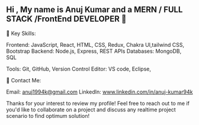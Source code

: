 ## Hi , My name is Anuj Kumar and a MERN / FULL STACK /FrontEnd  DEVELOPER 👋
🌟 Key Skills:

Frontend: JavaScript, React, HTML, CSS, Redux, Chakra UI,tailwind CSS, Bootstrap
Backend: Node.js, Express, REST APIs
Databases: MongoDB, SQL

Tools: Git, GitHub, Version Control
Editor: VS code, Eclipse,

💼 Contact Me:

Email: anuj1994k@gmail.com
LinkedIn: www.linkedin.com/in/anuj-kumar94k


Thanks for your interest to review my profile! Feel free to reach out to me  if you'd like to collaborate on a project and discuss any realtime project scenario to find optimum solution!
<!--
**ANUJ1994k/anuj1994k** is a ✨ _special_ ✨ repository because its `README.md` (this file) appears on your GitHub profile.

Here are some ideas to get you started:

- 🔭 I’m currently working on ...
- 🌱 I’m currently learning ...
- 👯 I’m looking to collaborate on ...
- 🤔 I’m looking for help with ...
- 💬 Ask me about ...
- 📫 How to reach me: ...
- 😄 Pronouns: ...
- ⚡ Fun fact: ...
-->

